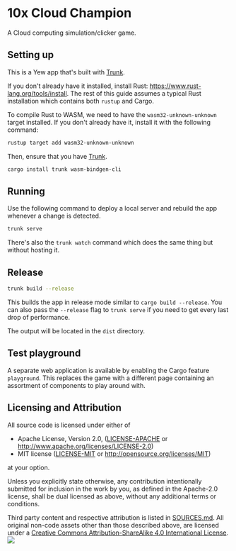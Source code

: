 # 10x Cloud Champion

A Cloud computing simulation/clicker game.

## Setting up

This is a Yew app that's built with [Trunk].

If you don't already have it installed, install Rust: <https://www.rust-lang.org/tools/install>.
The rest of this guide assumes a typical Rust installation which contains both `rustup` and Cargo.

To compile Rust to WASM, we need to have the `wasm32-unknown-unknown` target installed.
If you don't already have it, install it with the following command:

```bash
rustup target add wasm32-unknown-unknown
```

Then, ensure that you have [Trunk].

```bash
cargo install trunk wasm-bindgen-cli
```

## Running

Use the following command to deploy a local server and rebuild the app whenever a change is detected.

```bash
trunk serve
```

There's also the `trunk watch` command which does the same thing but without hosting it.

## Release

```bash
trunk build --release
```

This builds the app in release mode similar to `cargo build --release`.
You can also pass the `--release` flag to `trunk serve` if you need to get every last drop of performance.

The output will be located in the `dist` directory.

## Test playground

A separate web application is available by enabling the Cargo feature `playground`.
This replaces the game with a different page containing an assortment of components to play around with.

## Licensing and Attribution

All source code is licensed under either of

* Apache License, Version 2.0, ([LICENSE-APACHE](LICENSE-APACHE) or <http://www.apache.org/licenses/LICENSE-2.0>)
* MIT license ([LICENSE-MIT](LICENSE-MIT) or <http://opensource.org/licenses/MIT>)

at your option.

Unless you explicitly state otherwise, any contribution intentionally submitted
for inclusion in the work by you, as defined in the Apache-2.0 license, shall be dual licensed as above, without any
additional terms or conditions.

Third party content and respective attribution is listed in [SOURCES.md](SOURCES.md).
All original non-code assets other than those described above,
are licensed under a [Creative Commons Attribution-ShareAlike 4.0 International License](https://creativecommons.org/licenses/by-sa/4.0/).
![](https://i.creativecommons.org/l/by-sa/4.0/80x15.png)

[trunk]: https://github.com/thedodd/trunk
